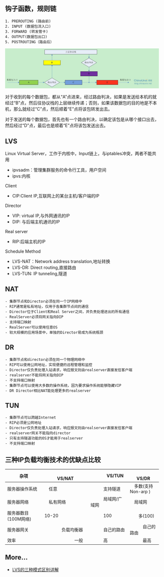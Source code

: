## 钩子函数，规则链

    1. PREROUTING (路由前)
    2. INPUT (数据包流入口)
    3. FORWARD (转发管卡)
    4. OUTPUT(数据包出口)
    5. POSTROUTING（路由后）

[![Alt text](/imgs/01.jpg)](http://blog.chinaunix.net/uid-23069658-id-3160506.html)

对于收到的每个数据包，都从“A”点进来，经过路由判决，如果是发送给本机的就经过“B”点，然后往协议栈的上层继续传递；否则，如果该数据包的目的地是不本机，那么就经过“C”点，然后顺着“E”点将该包转发出去。

对于发送的每个数据包，首先也有一个路由判决，以确定该包是从哪个接口出去，然后经过“D”点，最后也是顺着“E”点将该包发送出去。

## LVS

Linux Virtual Server，工作于内核中，Input链上，与iptables冲突，两者不能共用
- ipvsadm：管理集群服务的命令行工具，用户空间
- ipvs:内核

Client
- CIP:Client IP,互联网上的某台主机/客户端的IP

Director
- VIP: virtual IP,与外网通讯的IP
- DIP: 与后端主机通讯的IP

Real server
- RIP:后端主机的IP

Schedule Method
- LVS-NAT：Network address translation,地址转换
- LVS-DR: Direct routing,直接路由
- LVS-TUN: IP tunneling,隧道

## NAT

    - 集群节点和Director必须在同一个IP网络中
    - RIP通常是私有地址，仅用于各集群节点间的通信
    - Director位于Client和Real Server之间，并负责处理进出的所有通信
    - RealServer必须将网关指向DIP
    - 支持端口映射
    - RealServer可以使用任意OS
    - 较大规模的应用场景中，单独的Director易成为系统瓶颈

## DR

    - 集群节点和director必须在同一个物理网络中
    - RIP可以使用公网地址，实现便捷的远程管理和监控
    - Director仅负责处理入站请求，响应报文则由realserver直接发往客户端
    - realserver不能将网关指向DIP
    - 不支持端口映射
    - 集群节点可以使用大多数的操作系统，因为要求操作系统能够隐藏VIP
    - DR Director相比NAT能处理更多的realserver

## TUN

    - 集群节点可以跨越Internet
    - RIP必须是公网地址
    - Director仅负责处理入站请求，响应报文则由realserver直接发往客户端
    - realserver网关不能指向director
    - 只有支持隧道功能的OS才能用于realserver
    - 不支持端口映射

## 三种IP负载均衡技术的优缺点比较

|杂项　|　　　　　　　　VS/NAT　|　　　 VS/TUN　　|　　　　VS/DR |
|------|------------------------|-----------------|--------------|
|服务器操作系统　　　|　任意　　　|　　　支持隧道　　　|　多数(支持Non-arp )|
|服务器网络　　　　　|　私有网络　|　　　局域网/广域网　|　局域网|
|服务器数目(100M网络)| 10-20　　　|　　　100　　　　　|　　多(100)|
|服务器网关　　|　　　　负载均衡器|　　　自己的路由　|　　　自己的路由|
|效率　　|　　　　　　　一般　　　|　　　高　　　　　|　　　最高|

## More...

- [LVS的三种模式区别详解](http://blog.chinaunix.net/uid-29431701-id-4082013.html)